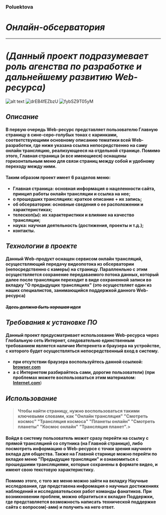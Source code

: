 ### Poluektova
# *Онлайн-обсерватория* 
-----

# *(Данный проект подразумевает роль агенства по разработке и дальнейшему развитию Web-ресурса)*
![alt text](https://new-science.ru/wp-content/uploads/2019/09/88585-12.jpg)
![drEB4fEZbzU](https://user-images.githubusercontent.com/77580790/143134551-c825918e-c055-49d6-bdbc-7bef5d1603f3.jpg)
![fybSZ9T05yM](https://user-images.githubusercontent.com/77580790/143134644-16f8b3db-d9dd-4955-b175-f191cdec35ba.jpg)

## *Описание*
#### **В первую очередь Wеb-ресурс представляет пользователю Главную страницу в сине-серо-голубых тонах с каринками, соответствующими основному описанию тематики всей Wеb-разработки, где ниже указана ссылка непосредственно на саму онлайн трансляцию, реализующееся на отдельной странице. Помимо этого, Главная страница (и все имеющиеся) оснащены горизонтальным меню для связи страниц между собой и удобному переходу между ними.** 
#### **Таким образом проект имеет 6 разделов меню:** 
- **Главная страница: основная информация о нацеленности сайта, принцип
работы онлайн трансляции и ссылка на нее;** 
- **о прошедших трансляциях: краткое описание + их запись;** 
- **об обсерватории: основные сведения о ее расположении и
характеристиках;** 
- **телескоп(ы): их характеристики и влияние на качество трансляции;** 
- **наука: научная деятельность (достижения, проекты и т.д.);** 
- **контакты.** 
## *Технологии в проекте*
#### **Данный Wеb-продукт оснащен сервисом онлайн трансляций, осуществляющий передачу видеопотока из обсерватории (непосредственно с камеры) на страницу. Паралленльно с этим осуществляется сохранение передаваемого потока данных, который далее после трансляции переходит в виде сохраненной записи во вкладку "О предыдущих трансляциях" (это осуществляет один из наших специалистов, занимающийся поддержкой данного  Wеb-ресурса)**
#### *~~Здесь должна быть хорошая идея~~*
## *Требования к установке ПО*
 #### **Данный проект предусматривает использование Web-ресурса через Глобальную сеть Интернет, следовательно единственным требованием является наличие Интеренета и браузера на устройстве, с которого будет осуществляться непосредственный вход в систему.**
- **при отсутствии браузера воспользуйтесь данной ссылкой: [browser.com](https://allbrowsers.ru/)**
- **а с Интернетом разбирайтесь сами, дорогие пользователи) (при проблемах можете воспользоваться этим материалом:  [Internet.com](https://habr.com/ru/post/531082/)**)
## *Использование*
> #### **Чтобы найти страницу, нужно воспользоваться такими ключевыми словами, как "Онлайн трансляция" "Смотреть космос" "Трансляция космоса" "Планеты онлайн" "Смотреть планеты" "Космос онлайн" "Трансляция планет".**> 
#### **Войдя в систему пользователь может сразу перейти на ссылку с прямой трансляцией со спутника (на Главной странице), либо посмотреть информацию о Wеb-ресурсе с точки зрения научного вклада для общества. Также на Главной старнице можно перейти по вкладке меню "Предыдущие трансляции" и ознакомиться с прошедшими трансляциями, которые сохранены в формате видео, и имеют свою текстовую характеристику.**
#### **Помимо этого, с того же меню можно зайти на вкладку Научные исследования, где представена инфромация о научных достижениях наблюдений и исследовательских работ команды фанатиков. При возникновении проблем, можно обратиться к вкладке Поддержки, где представляется возможность написать технической поддержке сайта с вопросом(-ами) и получить на него ответ.**
